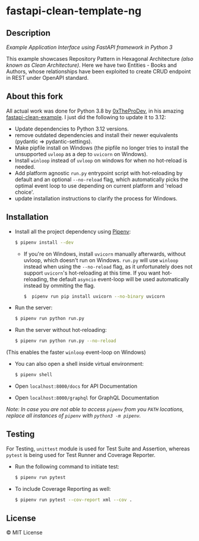 # fastapi-clean-template-ng

## Description

_Example Application Interface using FastAPI framework in Python 3_

This example showcases Repository Pattern in Hexagonal Architecture _(also known as Clean Architecture)_. Here we have two Entities - Books and Authors, whose relationships have been exploited to create CRUD endpoint in REST under OpenAPI standard.

## About this fork

All actual work was done for Python 3.8 by [0xTheProDev](https://github.com/0xTheProDev), in his amazing [fastapi-clean-example](https://github.com/0xTheProDev/fastapi-clean-example). I just did the following to update it to 3.12:
- Update dependencies to Python 3.12 versions.
- remove outdated dependencies and install their newer equivalents (pydantic => pydantic-settings).
- Make pipfile install on Windows (the pipfile no longer tries to install the unsupported `uvloop` as a dep to `uvicorn` on Windows).
- Install `winloop` instead of `uvloop` on windows for when no hot-reload is needed.
- Add platform agnostic `run.py` entrypoint script with hot-reloading by default and an optional `--no-reload` flag, which automatically picks the optimal event loop to use depending on current platform and 'reload choice'.
- update installation instructions to clarify the process for Windows.

## Installation

- Install all the project dependency using [Pipenv](https://pipenv.pypa.io):

  ```sh
  $ pipenv install --dev
  ```
  - If you're on Windows, install `uvicorn` manually afterwards, without uvloop, which doesn't run on Windows. `run.py` will use `winloop` instead when using the `--no-reload` flag, as it unfortunately does not support `uvicorn`'s hot-reloading at this time. If you want hot-reloading, the default `asyncio` event-loop will be used automatically instead by ommiting the flag.
 
    ```sh
    $  pipenv run pip install uvicorn --no-binary uvicorn
    ```
    
- Run the server:
  ```sh
  $ pipenv run python run.py
  ```
- Run the server without hot-reloading:
  ```sh
  $ pipenv run python run.py --no-reload
  ```
(This enables the faster `winloop` event-loop on Windows)

- You can also open a shell inside virtual environment:

  ```sh
  $ pipenv shell
  ```

- Open `localhost:8000/docs` for API Documentation

- Open `localhost:8000/graphql` for GraphQL Documentation

_*Note:* In case you are not able to access `pipenv` from you `PATH` locations, replace all instances of `pipenv` with `python3 -m pipenv`._

## Testing

For Testing, `unittest` module is used for Test Suite and Assertion, whereas `pytest` is being used for Test Runner and Coverage Reporter.

- Run the following command to initiate test:
  ```sh
  $ pipenv run pytest
  ```
- To include Coverage Reporting as well:
  ```sh
  $ pipenv run pytest --cov-report xml --cov .
  ```

## License

&copy; MIT License
